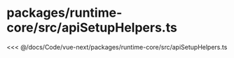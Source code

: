 # packages/runtime-core/src/apiSetupHelpers.ts

<<< @/docs/Code/vue-next/packages/runtime-core/src/apiSetupHelpers.ts
